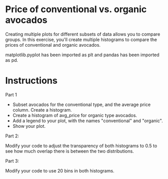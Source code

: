 # Price of conventional vs. organic avocados
Creating multiple plots for different subsets of data allows you to compare groups. In this exercise, you'll create multiple histograms to compare the prices of conventional and organic avocados.

matplotlib.pyplot has been imported as plt and pandas has been imported as pd.

# Instructions

Part 1

- Subset avocados for the conventional type, and the average price column. Create a histogram.
- Create a histogram of avg_price for organic type avocados.
- Add a legend to your plot, with the names "conventional" and "organic".
- Show your plot.

Part 2:

Modify your code to adjust the transparency of both histograms to 0.5 to see how much overlap there is between the two distributions.

Part 3:

Modify your code to use 20 bins in both histograms.
